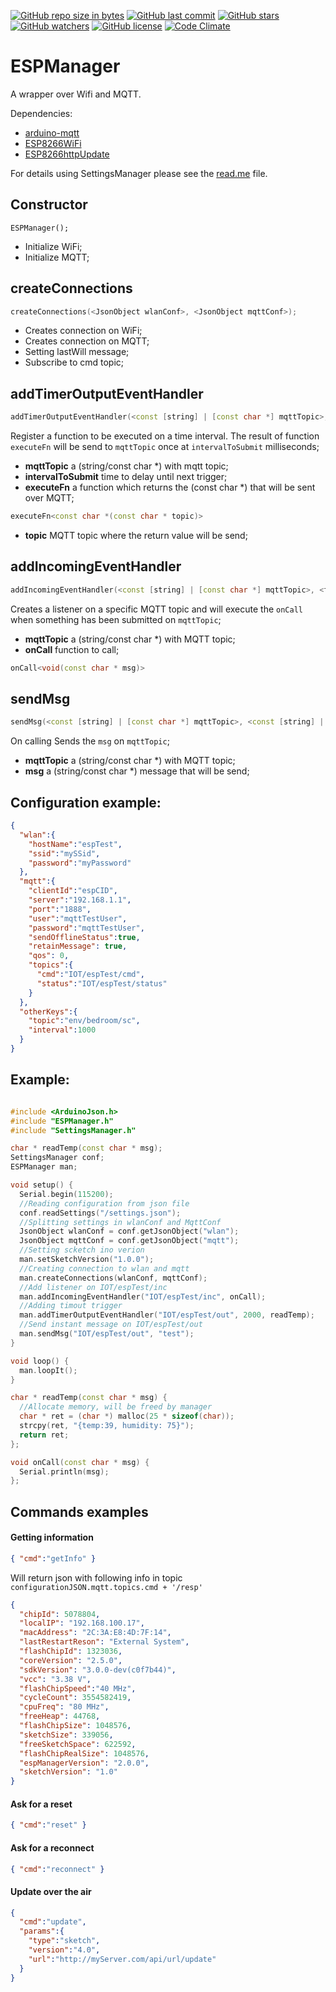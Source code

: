 [![GitHub repo size in bytes](https://img.shields.io/github/repo-size/badges/shields.svg)](https://github.com/SergiuToporjinschi/espmanager)
[![GitHub last commit](https://img.shields.io/github/last-commit/SergiuToporjinschi/espmanager.svg)](https://github.com/SergiuToporjinschi/espmanager/commits/master)
[![GitHub stars](https://img.shields.io/github/stars/SergiuToporjinschi/espmanager.svg)](https://github.com/SergiuToporjinschi/espmanager/stargazers)
[![GitHub watchers](https://img.shields.io/github/watchers/SergiuToporjinschi/espmanager.svg)](https://github.com/SergiuToporjinschi/espmanager/watchers)
[![GitHub license](https://img.shields.io/github/license/SergiuToporjinschi/espmanager.svg)](https://github.com/SergiuToporjinschi/espmanager/blob/master/LICENSE)
[![Code Climate](https://codeclimate.com/github/codeclimate/codeclimate/badges/gpa.svg)](https://codeclimate.com/github/SergiuToporjinschi/espmanager)

# ESPManager
A wrapper over Wifi and MQTT.

Dependencies:
* [arduino-mqtt](https://github.com/256dpi/arduino-mqtt)
* [ESP8266WiFi](https://github.com/esp8266/Arduino/tree/master/libraries/ESP8266WiFi)
* [ESP8266httpUpdate](https://github.com/esp8266/Arduino/tree/master/libraries/ESP8266httpUpdate)

For details using SettingsManager please see the [read.me](https://github.com/SergiuToporjinschi/settingsmanager) file.
## Constructor
`
ESPManager();
`
 * Initialize WiFi;
 * Initialize MQTT;
  
## **createConnections**
```cpp
createConnections(<JsonObject wlanConf>, <JsonObject mqttConf>); 
```
 * Creates connection on WiFi;
 * Creates connection on MQTT;
 * Setting lastWill message;
 * Subscribe to cmd topic;

## **addTimerOutputEventHandler**
```cpp
addTimerOutputEventHandler(<const [string] | [const char *] mqttTopic>, <long intervalToSubmit>, <function executeFn>)
````

Register a function to be executed on a time interval. The result of function `executeFn` will be send to `mqttTopic` once at `intervalToSubmit` milliseconds;

 * **mqttTopic** a (string/const char *) with mqtt topic;
 * **intervalToSubmit** time to delay until next trigger;
 * **executeFn** a function which returns the (const char *) that will be sent over MQTT;


```cpp 
executeFn<const char *(const char * topic)>
```
 * **topic** MQTT topic where the return value will be send;

## **addIncomingEventHandler**
```cpp
addIncomingEventHandler(<const [string] | [const char *] mqttTopic>, <function onCall>)
```

Creates a listener on a specific MQTT topic and will execute the `onCall` when something has been submitted on `mqttTopic`;
 * **mqttTopic** a (string/const char *) with MQTT topic;
 * **onCall** function to call;

```cpp
onCall<void(const char * msg)>
```

## **sendMsg**
```cpp
sendMsg(<const [string] | [const char *] mqttTopic>, <const [string] | [const char *] msg>)
```

On calling Sends the `msg` on `mqttTopic`;
 * **mqttTopic** a (string/const char *) with MQTT topic;
 * **msg** a (string/const char *) message that will be send;

## **Configuration example:**
```json
{
  "wlan":{                                
    "hostName":"espTest",
    "ssid":"mySSid",
    "password":"myPassword"
  },
  "mqtt":{                               
    "clientId":"espCID",
    "server":"192.168.1.1",
    "port":"1888",
    "user":"mqttTestUser",
    "password":"mqttTestUser",
    "sendOfflineStatus":true,             
    "retainMessage": true,
    "qos": 0,
    "topics":{
      "cmd":"IOT/espTest/cmd",
      "status":"IOT/espTest/status"
    }
  },
  "otherKeys":{
    "topic":"env/bedroom/sc",
    "interval":1000
  }
}
```

## **Example:**
```cpp

#include <ArduinoJson.h>
#include "ESPManager.h"
#include "SettingsManager.h"

char * readTemp(const char * msg);
SettingsManager conf;
ESPManager man;

void setup() {
  Serial.begin(115200);
  //Reading configuration from json file
  conf.readSettings("/settings.json");
  //Splitting settings in wlanConf and MqttConf
  JsonObject wlanConf = conf.getJsonObject("wlan");
  JsonObject mqttConf = conf.getJsonObject("mqtt");
  //Setting scketch ino verion
  man.setSketchVersion("1.0.0");
  //Creating connection to wlan and mqtt
  man.createConnections(wlanConf, mqttConf);
  //Add listener on IOT/espTest/inc
  man.addIncomingEventHandler("IOT/espTest/inc", onCall);
  //Adding timout trigger
  man.addTimerOutputEventHandler("IOT/espTest/out", 2000, readTemp);
  //Send instant message on IOT/espTest/out
  man.sendMsg("IOT/espTest/out", "test");
}

void loop() {
  man.loopIt();
}

char * readTemp(const char * msg) {
  //Allocate memory, will be freed by manager
  char * ret = (char *) malloc(25 * sizeof(char));
  strcpy(ret, "{temp:39, humidity: 75}");
  return ret;
};

void onCall(const char * msg) {
  Serial.println(msg);
};
```

## **Commands examples**

#### **Getting information**
```json
{ "cmd":"getInfo" }
```
Will return json with following info in topic `configurationJSON.mqtt.topics.cmd + '/resp'`
```json
{  
  "chipId": 5078804,                     
  "localIP": "192.168.100.17",           
  "macAddress": "2C:3A:E8:4D:7F:14",     
  "lastRestartReson": "External System", 
  "flashChipId": 1323036,                
  "coreVersion": "2.5.0",                
  "sdkVersion": "3.0.0-dev(c0f7b44)",    
  "vcc": "3.38 V",                       
  "flashChipSpeed":"40 MHz",             
  "cycleCount": 3554582419,             
  "cpuFreq": "80 MHz",                   
  "freeHeap": 44768,                     
  "flashChipSize": 1048576,              
  "sketchSize": 339056,                  
  "freeSketchSpace": 622592,            
  "flashChipRealSize": 1048576,          
  "espManagerVersion": "2.0.0",          
  "sketchVersion": "1.0"                 
}
```
#### **Ask for a reset**
```json
{ "cmd":"reset" }
```

#### **Ask for a reconnect**
```json
{ "cmd":"reconnect" }
```

#### **Update over the air**
```json
{
  "cmd":"update",                              
  "params":{                                   
    "type":"sketch",                      
    "version":"4.0",                          
    "url":"http://myServer.com/api/url/update" 
  }
}
```
